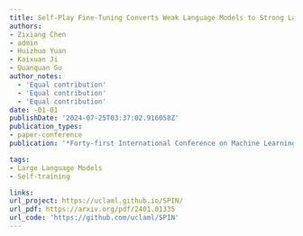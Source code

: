 ```yaml
---
title: Self-Play Fine-Tuning Converts Weak Language Models to Strong Language Models
authors:
- Zixiang Chen 
- admin 
- Huizhuo Yuan 
- Kaixuan Ji
- Quanquan Gu
author_notes:
  - 'Equal contribution'
  - 'Equal contribution'
  - 'Equal contribution'
date: -01-01
publishDate: '2024-07-25T03:37:02.916058Z'
publication_types:
- paper-conference
publication: '*Forty-first International Conference on Machine Learning*'

tags:
- Large Language Models
- Self-training

links:
url_project: https://uclaml.github.io/SPIN/
url_pdf: https://arxiv.org/pdf/2401.01335
url_code: 'https://github.com/uclaml/SPIN'
---
```

